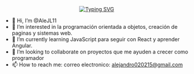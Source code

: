 <div align="center">
  <a href="https://git.io/typing-svg">
    <img src="https://readme-typing-svg.demolab.com?font=Playfair+Display&pause=1000&color=2CCDF7&center=true&random=false&width=435&lines=%F0%9F%91%8B%F0%9F%8F%BD+Hi+there%2C+I'm+Alejandro+L%C3%B3pez" alt="Typing SVG" />
  </a>
</div>

- 👋 Hi, I’m @AleJL11
- 👀 I’m interested in la  programación orientada a objetos, creación de paginas y sistemas web.
- 🌱 I’m currently learning  JavaScript para seguir con React y aprender Angular.
- 💞️ I’m looking to collaborate on  proyectos que me ayuden a crecer como programador
- 📫 How to reach me:  correo electronico:  alejandro020215@gmail.com

<!---
AleJL11/AleJL11 is a ✨ special ✨ repository because its `README.md` (this file) appears on your GitHub profile.
You can click the Preview link to take a look at your changes.
--->
